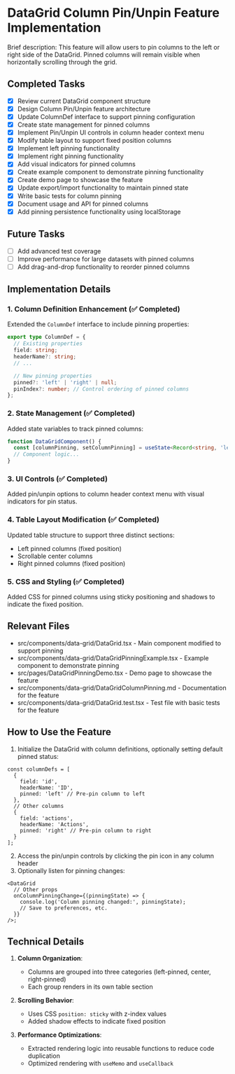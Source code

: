 # DataGrid Column Pin/Unpin Feature Implementation

Brief description: This feature will allow users to pin columns to the left or right side of the DataGrid. Pinned columns will remain visible when horizontally scrolling through the grid.

## Completed Tasks

- [x] Review current DataGrid component structure
- [x] Design Column Pin/Unpin feature architecture
- [x] Update ColumnDef interface to support pinning configuration
- [x] Create state management for pinned columns
- [x] Implement Pin/Unpin UI controls in column header context menu
- [x] Modify table layout to support fixed position columns
- [x] Implement left pinning functionality
- [x] Implement right pinning functionality
- [x] Add visual indicators for pinned columns
- [x] Create example component to demonstrate pinning functionality
- [x] Create demo page to showcase the feature
- [x] Update export/import functionality to maintain pinned state
- [x] Write basic tests for column pinning
- [x] Document usage and API for pinned columns
- [x] Add pinning persistence functionality using localStorage

## Future Tasks

- [ ] Add advanced test coverage
- [ ] Improve performance for large datasets with pinned columns
- [ ] Add drag-and-drop functionality to reorder pinned columns

## Implementation Details

### 1. Column Definition Enhancement (✅ Completed)

Extended the `ColumnDef` interface to include pinning properties:

```typescript
export type ColumnDef = {
  // Existing properties
  field: string;
  headerName?: string;
  // ...

  // New pinning properties
  pinned?: 'left' | 'right' | null;
  pinIndex?: number; // Control ordering of pinned columns
};
```

### 2. State Management (✅ Completed)

Added state variables to track pinned columns:

```typescript
function DataGridComponent() {
  const [columnPinning, setColumnPinning] = useState<Record<string, 'left' | 'right' | null>>({});
  // Component logic...
}
```

### 3. UI Controls (✅ Completed)

Added pin/unpin options to column header context menu with visual indicators for pin status.

### 4. Table Layout Modification (✅ Completed)

Updated table structure to support three distinct sections:
- Left pinned columns (fixed position)
- Scrollable center columns
- Right pinned columns (fixed position)

### 5. CSS and Styling (✅ Completed)

Added CSS for pinned columns using sticky positioning and shadows to indicate the fixed position.

## Relevant Files

- src/components/data-grid/DataGrid.tsx - Main component modified to support pinning
- src/components/data-grid/DataGridPinningExample.tsx - Example component to demonstrate pinning
- src/pages/DataGridPinningDemo.tsx - Demo page to showcase the feature
- src/components/data-grid/DataGridColumnPinning.md - Documentation for the feature
- src/components/data-grid/DataGrid.test.tsx - Test file with basic tests for the feature

## How to Use the Feature

1. Initialize the DataGrid with column definitions, optionally setting default pinned status:

```tsx
const columnDefs = [
  {
    field: 'id',
    headerName: 'ID',
    pinned: 'left' // Pre-pin column to left
  },
  // Other columns
  {
    field: 'actions',
    headerName: 'Actions',
    pinned: 'right' // Pre-pin column to right
  }
];
```

2. Access the pin/unpin controls by clicking the pin icon in any column header
3. Optionally listen for pinning changes:

```tsx
<DataGrid
  // Other props
  onColumnPinningChange={(pinningState) => {
    console.log('Column pinning changed:', pinningState);
    // Save to preferences, etc.
  }}
/>;
```

## Technical Details

1. **Column Organization**:
   - Columns are grouped into three categories (left-pinned, center, right-pinned)
   - Each group renders in its own table section

2. **Scrolling Behavior**:
   - Uses CSS `position: sticky` with z-index values
   - Added shadow effects to indicate fixed position

3. **Performance Optimizations**:
   - Extracted rendering logic into reusable functions to reduce code duplication
   - Optimized rendering with `useMemo` and `useCallback`
